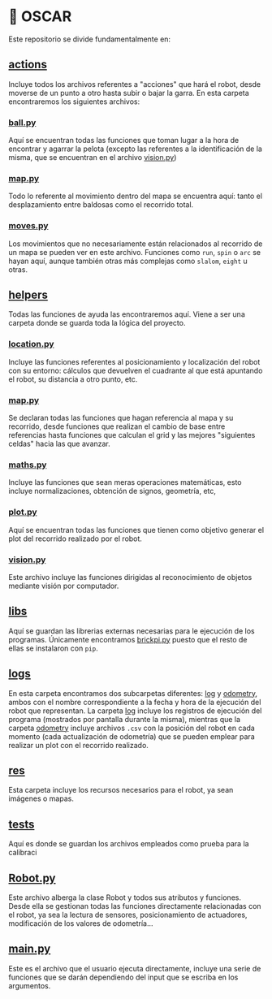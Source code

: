 # :robot: OSCAR
Este repositorio se divide fundamentalmente en:
## [actions](actions)
Incluye todos los archivos referentes a "acciones" que hará el robot, desde moverse de un punto a otro hasta subir o bajar la garra. En esta carpeta encontraremos los siguientes archivos:
### [ball.py](actions/ball.py)
Aquí se encuentran todas las funciones que toman lugar a la hora de encontrar y agarrar la pelota (excepto las referentes a la identificación de la misma, que se encuentran en el archivo [vision.py](#vision.py))
### [map.py](acions/map.py)
Todo lo referente al movimiento dentro del mapa se encuentra aquí: tanto el desplazamiento entre baldosas como el recorrido total.
### [moves.py](actions/moves.py)
Los movimientos que no necesariamente están relacionados al recorrido de un mapa se pueden ver en este archivo. Funciones como `run`, `spin` o `arc` se hayan aquí, aunque también otras más complejas como `slalom`, `eight` u otras.
## [helpers](helpers)
Todas las funciones de ayuda las encontraremos aquí. Viene a ser una carpeta donde se guarda toda la lógica del proyecto.
### [location.py](helpers/location.py)
Incluye las funciones referentes al posicionamiento y localización del robot con su entorno: cálculos que devuelven el cuadrante al que está apuntando el robot, su distancia a otro punto, etc.
### [map.py](helpers/map.py)
Se declaran todas las funciones que hagan referencia al mapa y su recorrido, desde funciones que realizan el cambio de base entre referencias hasta funciones que calculan el grid y las mejores "siguientes celdas" hacia las que avanzar.
### [maths.py](helpers/maths.py)
Incluye las funciones que sean meras operaciones matemáticas, esto incluye normalizaciones, obtención de signos, geometría, etc,
### [plot.py](helpers/plot.py)
Aquí se encuentran todas las funciones que tienen como objetivo generar el plot del recorrido realizado por el robot.
### [vision.py](helpers/vision.py)
Este archivo incluye las funciones dirigidas al reconocimiento de objetos mediante visión por computador.
## [libs](libs)
Aquí se guardan las librerias externas necesarias para le ejecución de los programas. Únicamente encontramos [brickpi.py](libs/brickpi.py) puesto que el resto de ellas se instalaron con `pip`.
## [logs](logs)
En esta carpeta encontramos dos subcarpetas diferentes: [log](logs/log) y [odometry](logs/odometry), ambos con el nombre correspondiente a la fecha y hora de la ejecución del robot que representan.
La carpeta [log](logs/log) incluye los registros de ejecución del programa (mostrados por pantalla durante la misma), mientras que la carpeta [odometry](logs/odometry) incluye archivos `.csv` con la posición del robot en cada momento (cada actualización de odometría) que se pueden emplear para realizar un plot con el recorrido realizado.
## [res](res)
Esta carpeta incluye los recursos necesarios para el robot, ya sean imágenes o mapas.
## [tests](tests)
Aquí es donde se guardan los archivos empleados como prueba para la calibraci
## [Robot.py](Robot.py)
Este archivo alberga la clase Robot y todos sus atributos y funciones. Desde ella se gestionan todas las funciones directamente relacionadas con el robot, ya sea la lectura de sensores, posicionamiento de actuadores, modificación de los valores de odometría...
## [main.py](main.py)
Este es el archivo que el usuario ejecuta directamente, incluye una serie de funciones que se darán dependiendo del input que se escriba en los argumentos.
